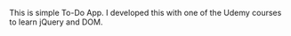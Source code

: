 This is simple To-Do App. I developed this with one of the Udemy courses to learn jQuery and DOM.


